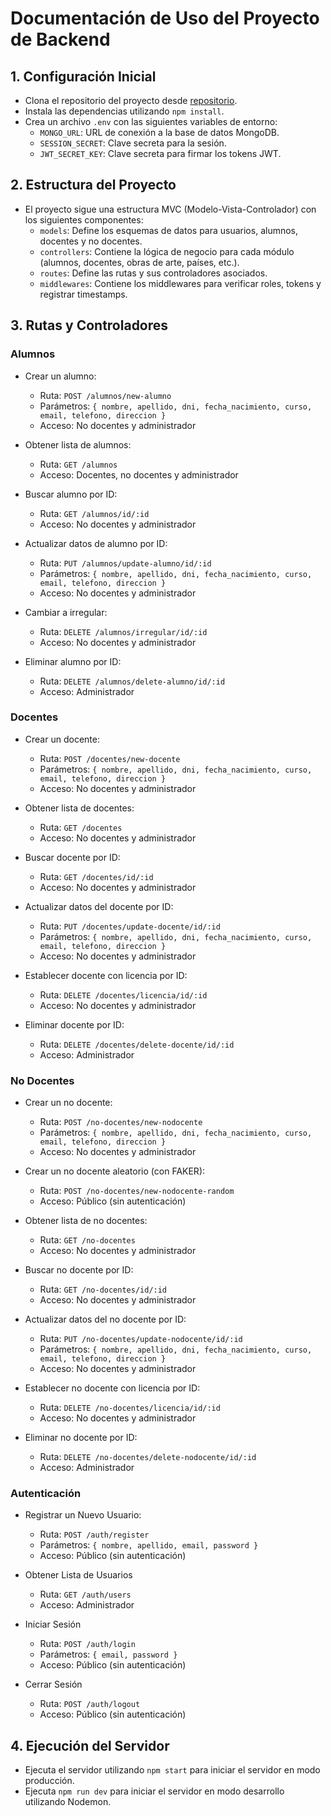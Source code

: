 # Documentación de Uso del Proyecto de Backend

## 1. Configuración Inicial

- Clona el repositorio del proyecto desde [repositorio](https://github.com/damianhazrun/proyecto-backend-numen).
- Instala las dependencias utilizando `npm install`.
- Crea un archivo `.env` con las siguientes variables de entorno:
    - `MONGO_URL`: URL de conexión a la base de datos MongoDB.
    - `SESSION_SECRET`: Clave secreta para la sesión.
    - `JWT_SECRET_KEY`: Clave secreta para firmar los tokens JWT.

## 2. Estructura del Proyecto

- El proyecto sigue una estructura MVC (Modelo-Vista-Controlador) con los siguientes componentes:
    - `models`: Define los esquemas de datos para usuarios, alumnos, docentes y no docentes.
    - `controllers`: Contiene la lógica de negocio para cada módulo (alumnos, docentes, obras de arte, países, etc.).
    - `routes`: Define las rutas y sus controladores asociados.
    - `middlewares`: Contiene los middlewares para verificar roles, tokens y registrar timestamps.

## 3. Rutas y Controladores

### Alumnos

- Crear un alumno:
    - Ruta: `POST /alumnos/new-alumno`
    - Parámetros: `{ nombre, apellido, dni, fecha_nacimiento, curso, email, telefono, direccion }`
    - Acceso: No docentes y administrador

- Obtener lista de alumnos:
    - Ruta: `GET /alumnos`
    - Acceso: Docentes, no docentes y administrador

- Buscar alumno por ID:
    - Ruta: `GET /alumnos/id/:id`
    - Acceso: No docentes y administrador

- Actualizar datos de alumno por ID:
    - Ruta: `PUT /alumnos/update-alumno/id/:id`
    - Parámetros: `{ nombre, apellido, dni, fecha_nacimiento, curso, email, telefono, direccion }`
    - Acceso: No docentes y administrador

- Cambiar a irregular:
    - Ruta: `DELETE /alumnos/irregular/id/:id`
    - Acceso: No docentes y administrador

- Eliminar alumno por ID:
    - Ruta: `DELETE /alumnos/delete-alumno/id/:id`
    - Acceso: Administrador

### Docentes

- Crear un docente:
    - Ruta: `POST /docentes/new-docente`
    - Parámetros: `{ nombre, apellido, dni, fecha_nacimiento, curso, email, telefono, direccion }`
    - Acceso: No docentes y administrador

- Obtener lista de docentes:
    - Ruta: `GET /docentes`
    - Acceso: No docentes y administrador

- Buscar docente por ID:
    - Ruta: `GET /docentes/id/:id`
    - Acceso: No docentes y administrador

- Actualizar datos del docente por ID:
    - Ruta: `PUT /docentes/update-docente/id/:id`
    - Parámetros: `{ nombre, apellido, dni, fecha_nacimiento, curso, email, telefono, direccion }`
    - Acceso: No docentes y administrador

- Establecer docente con licencia por ID:
    - Ruta: `DELETE /docentes/licencia/id/:id`
    - Acceso: No docentes y administrador

- Eliminar docente por ID:
    - Ruta: `DELETE /docentes/delete-docente/id/:id`
    - Acceso: Administrador

### No Docentes

- Crear un no docente:
    - Ruta: `POST /no-docentes/new-nodocente`
    - Parámetros: `{ nombre, apellido, dni, fecha_nacimiento, curso, email, telefono, direccion }`
    - Acceso: No docentes y administrador

- Crear un no docente aleatorio (con FAKER):
    - Ruta: `POST /no-docentes/new-nodocente-random`
    - Acceso: Público (sin autenticación)

- Obtener lista de no docentes:
    - Ruta: `GET /no-docentes`
    - Acceso: No docentes y administrador

- Buscar no docente por ID:
    - Ruta: `GET /no-docentes/id/:id`
    - Acceso: No docentes y administrador

- Actualizar datos del no docente por ID:
    - Ruta: `PUT /no-docentes/update-nodocente/id/:id`
    - Parámetros: `{ nombre, apellido, dni, fecha_nacimiento, curso, email, telefono, direccion }`
    - Acceso: No docentes y administrador

- Establecer no docente con licencia por ID:
    - Ruta: `DELETE /no-docentes/licencia/id/:id`
    - Acceso: No docentes y administrador

- Eliminar no docente por ID:
    - Ruta: `DELETE /no-docentes/delete-nodocente/id/:id`
    - Acceso: Administrador


### Autenticación

- Registrar un Nuevo Usuario:
    - Ruta: `POST /auth/register`
    - Parámetros: `{ nombre, apellido, email, password }`
    - Acceso: Público (sin autenticación)

- Obtener Lista de Usuarios
    - Ruta: `GET /auth/users`
    - Acceso: Administrador

- Iniciar Sesión
    - Ruta: `POST /auth/login`
    - Parámetros: `{ email, password }`
    - Acceso: Público (sin autenticación)

- Cerrar Sesión
    - Ruta: `POST /auth/logout`
    - Acceso: Público (sin autenticación)

## 4. Ejecución del Servidor

- Ejecuta el servidor utilizando `npm start` para iniciar el servidor en modo producción.
- Ejecuta `npm run dev` para iniciar el servidor en modo desarrollo utilizando Nodemon.


